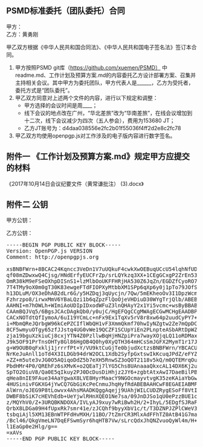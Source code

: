 ## PSMD标准委托（团队委托）合同

甲方：  
乙方：黄勇刚

甲乙双方根据《中华人民共和国合同法》、《中华人民共和国电子签名法》签订本合同。

1. 甲方按照PSMD git库（https://github.com/xuemen/PSMD） 中readme.md、工作计划及预算方案.md的内容委托乙方设计部署方案、召集并主持相关会议。其中甲方为委托团队，甲方代表人是______，乙方为受托者，委托方式是“团队委托”。
1. 甲乙双方同意对上述两个文件的内容，进行以下规定和调整：
	* 甲方选择的会议时间是周____；
	* 线下会议的地点改在广州，“华北差旅”改为“华南差旅”，在线会议增加到十二次，线下会议减少为四次（五人参会），费用为153680 JT；
	* 乙方JT账号为：d4daa038556e2fc2b01f55036f4ff2d2e8c2fc78
1. 甲乙双方均使用openpgp.js对工作涉及的电子版内容进行数字签名。

## 附件一 《工作计划及预算方案.md》规定甲方应提交的材料
《2017年10月14日会议纪要文件（黄常谦批注） (3).docx》

## 附件二 公钥
甲方公钥：  


乙方公钥：
<pre>
-----BEGIN PGP PUBLIC KEY BLOCK-----
Version: OpenPGP.js VERSION
Comment: http://openpgpjs.org

xsBNBFWrn+8BCAC24Kqncc3VeDn1V7uUQkuF4cwkXwOEBuqUCcU54lqhNfUD
qf08mZDwxwQ4Cjsg/HNdErfyEUCFrZp/srLQYkzq3XX+1CEgGCxgP2ZrEn53
OmR38kM9eFSeOXhpDISnS1+lzMlbOoUKFFHRjHA530Z6JqZn/EGDZfCyoRO7
7T4TMy9oX0m0gT30K83ewgeFTdFIOPXyMtbbXM1SPp6qXp6y0j1pTo79JOfS
h13DLuM/OX3eDhAB2dLr6G/y5HZDqj3qUycjn/7Qw/5mEKheoOv3I1DpzWcm
Fzhrzpo8/irwxMmV6YBaLQzi1b6qZpzFlQoOjeVHDiuD30WYgTrjQlb/ABEB
AAHNI+m7hOWLh+WImiAoUDIpIDxodWFuZ3lnQHAyY2x1Yi5vcmc+wsByBBAB
CAAmBQJVq5/6BgsJCAcDAgkQb0/y0ujC/HgEFQgCCgMWAgECGwMCHgEAADBP
CACxNOTdtQfIymoA/6uI19YCmLc+nFx9Ex1TqXv5rV8r8xw64p2uudCyPY7+
i+MbmQReJQrbgW96kCePZCIflWbQH1vF3XmmQkmf70hwIyNZgtw2Ze7mQpDC
8CF5wmyuOTgy65zfJJstq4UG0vWe19QCZF1SCUpYiEn2PLnpteASbARtDpWZ
zja19bguXzkiuCj8cxjYTN4Z0PzllwBqHjHNZpiPra7wayXOjqLQ11oRDMax
J9k5OF91PrTnsOHTy8Gl86HgOB4Q0hy0XyQTH364mHCsSmJGFX2MymT1r17J
g+W9OUB0qFxklj1jrrrfPt+Y/VU9ktCuGjTe0bjudXctzsBNBFWrn/YBCACU
NrKeJuAnll1oTd4X3ILDGb94drW2OCL1Xdb2SyfpGxtswIkKcuqJPdZ/eFYZ
+ZZ+m5ute3vJG0O5AQiqoDdZ5b7eXH5RnwSZ3oQOT2118v5kQ/m0QTEMrqOu
PbdHMr4P0/QREhFz6sXMvK+o2QEaTj7lYG5Chs8UAnaaaQkxcAL14DX6Kj2u
SpTO2OiuV8/Qa0E5qIkuy2PJ0DcDusDiHhjz2JY6+zgbtAtxAwI7DaeBilPB
qHea8nIE9FAue34AaYgwaX8LVE8HyrMaacY9NGOcmayvtvgK35zeKAiaYbGw
4HUSinivFGKXG4jYwCQ7GbGiKcPeCnmuJhqHyfRdABEBAAHCwF8EGAEIABMF
AlWrn/oJEG9P8tLowvx4AhsMAADKQggAqejj9UAhjWILCUDZRygESoFf8VtI
DWBF8bSiK7cHEVhEdb+UeYjwlRHnXQEO1Ne7sa/09JnDJSo1qU0ePzzBUE1c
z/MQYhV0/Z+3URQBKNDOXA/IVLyAJ9xuy7wRiBwh2H/2+IhyL/5EDgfSJRaF
QrbX8LDGa09H4fUpxRk7smr41e/zJCQhf9byyXbV1c/t/T3DZNPJZPlCWeV3
tsbqiAjl5XM13EBnWTPFdHvMXH/11BO/7tZmrCR3MlxAdFFhTZ0AtB41G7ma
/Bcl46/QkgVmeLN7DqEFSwmSyr6hqHTB7Vw/sLrcQdxJhQNZvuoQyWl4m/H+
l1EaGp0e2Hlg/g==
=xAVs
-----END PGP PUBLIC KEY BLOCK-----
</pre>
